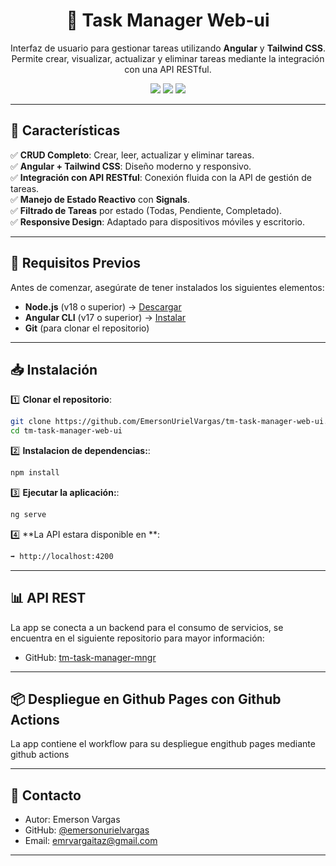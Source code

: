 <h1 align="center">📝 Task Manager Web-ui</h1>

<p align="center">
  Interfaz de usuario para gestionar tareas utilizando <b>Angular</b> y <b>Tailwind CSS</b>.  
  Permite crear, visualizar, actualizar y eliminar tareas mediante la integración con una API RESTful.
</p>

<p align="center">
  <img src="https://img.shields.io/badge/Angular-17-red?style=for-the-badge&logo=angular">
  <img src="https://img.shields.io/badge/Tailwind%20CSS-3.4-blue?style=for-the-badge&logo=tailwind-css">
  <img src="https://img.shields.io/badge/REST%20API-Task%20Manager-green?style=for-the-badge&logo=api">
</p>

---

## 📌 **Características**


✅ **CRUD Completo**: Crear, leer, actualizar y eliminar tareas.  
✅ **Angular + Tailwind CSS**: Diseño moderno y responsivo.  
✅ **Integración con API RESTful**: Conexión fluida con la API de gestión de tareas.  
✅ **Manejo de Estado Reactivo** con **Signals**.  
✅ **Filtrado de Tareas** por estado (Todas, Pendiente, Completado).  
✅ **Responsive Design**: Adaptado para dispositivos móviles y escritorio. 

---
## 🚀 **Requisitos Previos**

Antes de comenzar, asegúrate de tener instalados los siguientes elementos:

- **Node.js** (v18 o superior) → [Descargar](https://nodejs.org/)
- **Angular CLI** (v17 o superior) → [Instalar](https://angular.io/cli)
- **Git** (para clonar el repositorio)

---

## 📥 **Instalación**

1️⃣ **Clonar el repositorio**:

```bash
git clone https://github.com/EmersonUrielVargas/tm-task-manager-web-ui.git
cd tm-task-manager-web-ui
```
2️⃣ **Instalacion de dependencias:**:

```bash
npm install
```

3️⃣ **Ejecutar la aplicación:**:

```bash
ng serve
```

4️⃣ **La API estara disponible en **:

```bash
➡️ http://localhost:4200
```
---
## 📊 API REST
La app se conecta a un backend para el consumo de servicios, se encuentra en el siguiente repositorio para mayor información:

 - GitHub: [tm-task-manager-mngr](https://github.com/EmersonUrielVargas/tm-task-manager-mngr)
---

## 📦 Despliegue en Github Pages con Github Actions

  La app contiene el workflow para su despliegue engithub pages mediante github actions

---

## 📧 **Contacto**

- Autor: Emerson Vargas
- GitHub: [@emersonurielvargas](https://github.com/EmersonUrielVargas)
- Email: emrvargaitaz@gmail.com

---
